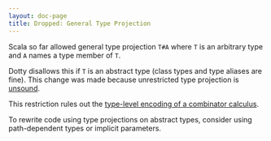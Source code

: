 ```yaml
---
layout: doc-page
title: Dropped: General Type Projection
---
```


Scala so far allowed general type projection `T#A` where `T` is an arbitrary type
and `A` names a type member of `T`.

Dotty disallows this if `T` is an abstract type (class types and type aliases
are fine). This change was made because unrestricted type projection
is [unsound](https://github.com/lampepfl/dotty/issues/1050).

This restriction rules out the [type-level encoding of a combinator
calculus](https://michid.wordpress.com/2010/01/29/scala-type-level-encoding-of-the-ski-calculus/).

To rewrite code using type projections on abstract types, consider using
path-dependent types or implicit parameters.
